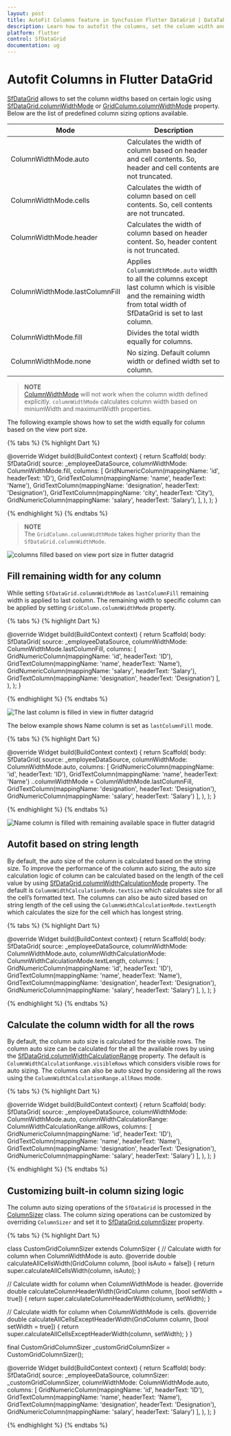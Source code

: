 ```yaml
---
layout: post
title: AutoFit Columns feature in Syncfusion Flutter DataGrid | DataTable
description: Learn how to autofit the columns, set the column width and column width customization in Syncfusion Flutter DataGrid.
platform: flutter
control: SfDataGrid
documentation: ug
---
```


# Autofit Columns in Flutter DataGrid

[SfDataGrid](https://pub.dev/documentation/syncfusion_flutter_datagrid/latest/datagrid/SfDataGrid-class.html) allows to set the column widths based on certain logic using [SfDataGrid.columnWidthMode](https://pub.dev/documentation/syncfusion_flutter_datagrid/latest/datagrid/SfDataGrid/columnWidthMode.html) or [GridColumn.columnWidthMode](https://pub.dev/documentation/syncfusion_flutter_datagrid/latest/datagrid/GridColumn/columnWidthMode.html) property. Below are the list of predefined column sizing options available.

| Mode                      | Description                                         |
|---------------------------|-----------------------------------------------------|
| ColumnWidthMode.auto      | Calculates the width of column based on header and cell contents. So, header and cell contents are not truncated.|
| ColumnWidthMode.cells     | Calculates the width of column based on cell contents. So, cell contents are not truncated. |
| ColumnWidthMode.header    | Calculates the width of column based on header content. So, header content is not truncated. |
| ColumnWidthMode.lastColumnFill | Applies `ColumnWidthMode.auto` width to all the columns except last column which is visible and the remaining width from total width of SfDataGrid is set to last column. |
| ColumnWidthMode.fill      | Divides the total width equally for columns.         |
| ColumnWidthMode.none      | No sizing. Default column width or defined width set to column. |

> **NOTE**  
    [ColumnWidthMode](https://pub.dev/documentation/syncfusion_flutter_datagrid/latest/datagrid/ColumnWidthMode-class.html) will not work when the column width defined explicitly. `columnWidthMode` calculates column width based on miniumWidth and maximumWidth properties.

The following example shows how to set the width equally for column based on the view port size.

{% tabs %}
{% highlight Dart %} 

@override
Widget build(BuildContext context) {
  return Scaffold(
    body: SfDataGrid(
      source: _employeeDataSource,
      columnWidthMode: ColumnWidthMode.fill,
      columns: [
        GridNumericColumn(mappingName: 'id', headerText: 'ID'),
        GridTextColumn(mappingName: 'name', headerText: 'Name'),
        GridTextColumn(mappingName: 'designation', headerText: 'Designation'),
        GridTextColumn(mappingName: 'city', headerText: 'City'),
        GridNumericColumn(mappingName: 'salary', headerText: 'Salary'),
      ],
    ),
  );
}

{% endhighlight %}
{% endtabs %}

> **NOTE**  
    The `GridColumn.columnWidthMode` takes higher priority than the `SfDataGrid.columnWidthMode`.

![columns filled based on view port size in flutter datagrid](images/autofit-columns/flutter-datagrid-fill-columns.png)

## Fill remaining width for any column

While setting `SfDataGrid.columnWidthMode` as `lastColumnFill` remaining width is applied to last column. The remaining width to specific column can be applied by setting `GridColumn.columnWidthMode` property.

{% tabs %}
{% highlight Dart %} 

@override
Widget build(BuildContext context) {
  return Scaffold(
    body: SfDataGrid(
      source: _employeeDataSource,
      columnWidthMode: ColumnWidthMode.lastColumnFill,
      columns: [
        GridNumericColumn(mappingName: 'id', headerText: 'ID'),
        GridTextColumn(mappingName: 'name', headerText: 'Name'),
        GridNumericColumn(mappingName: 'salary', headerText: 'Salary'),
        GridTextColumn(mappingName: 'designation', headerText: 'Designation')
      ],
    ),
  );
}

{% endhighlight %}
{% endtabs %}

![The last column is filled in view in flutter datagrid](images/autofit-columns/flutter-datagrid-fill-lastcolumn.png)

The below example shows Name column is set as `lastColumnFill` mode.

{% tabs %}
{% highlight Dart %} 
 
@override
Widget build(BuildContext context) {
  return Scaffold(
    body: SfDataGrid(
      source: _employeeDataSource,
      columnWidthMode: ColumnWidthMode.auto,
      columns: [
        GridNumericColumn(mappingName: 'id', headerText: 'ID'),
        GridTextColumn(mappingName: 'name', headerText: 'Name')
          ..columnWidthMode = ColumnWidthMode.lastColumnFill,
        GridTextColumn(mappingName: 'designation', headerText: 'Designation'),
        GridNumericColumn(mappingName: 'salary', headerText: 'Salary')
      ],
    ),
  );
}

{% endhighlight %}
{% endtabs %}

![Name column is filled with remaining available space in flutter datagrid](images/autofit-columns/flutter-datagrid-fill-anycolumn.png)

## Autofit based on string length

By default, the auto size of the column is calculated based on the string size. To improve the performance of the column auto sizing, the auto size calculation logic of column can be calculated based on the length of the cell value by using [SfDataGrid.columnWidthCalculationMode](https://pub.dev/documentation/syncfusion_flutter_datagrid/latest/datagrid/SfDataGrid/columnWidthCalculationMode.html) property.
The default is `ColumnWidthCalculationMode.textSize` which calculates size for all the cell’s formatted text. The columns can also be auto sized based on string length of the cell using the `ColumnWidthCalculationMode.textLength` which calculates the size for the cell which has longest string.

{% tabs %}
{% highlight Dart %} 

@override
Widget build(BuildContext context) {
  return Scaffold(
    body: SfDataGrid(
      source: _employeeDataSource,
      columnWidthMode: ColumnWidthMode.auto,
      columnWidthCalculationMode: ColumnWidthCalculationMode.textLength,
      columns: [
        GridNumericColumn(mappingName: 'id', headerText: 'ID'),
        GridTextColumn(mappingName: 'name', headerText: 'Name'),
        GridTextColumn(mappingName: 'designation', headerText: 'Designation'),
        GridNumericColumn(mappingName: 'salary', headerText: 'Salary')
      ],
    ),
  );
}

{% endhighlight %}
{% endtabs %}

## Calculate the column width for all the rows

By default, the column auto size is calculated for the visible rows. The column auto size can be calculated for the all the available rows by using the [SfDataGrid.columnWidthCalculationRange](https://pub.dev/documentation/syncfusion_flutter_datagrid/latest/datagrid/SfDataGrid/columnWidthCalculationRange.html) property.
The default is `ColumnWidthCalculationRange.visibleRows` which considers visible rows for auto sizing. The columns can also be auto sized by considering all the rows using the `ColumnWidthCalculationRange.allRows` mode.

{% tabs %}
{% highlight Dart %} 
 
@override
Widget build(BuildContext context) {
  return Scaffold(
    body: SfDataGrid(
      source: _employeeDataSource,
      columnWidthMode: ColumnWidthMode.auto,
      columnWidthCalculationRange: ColumnWidthCalculationRange.allRows,
      columns: [
        GridNumericColumn(mappingName: 'id', headerText: 'ID'),
        GridTextColumn(mappingName: 'name', headerText: 'Name'),
        GridTextColumn(mappingName: 'designation', headerText: 'Designation'),
        GridNumericColumn(mappingName: 'salary', headerText: 'Salary')
      ],
    ),
  );
}

{% endhighlight %}
{% endtabs %}

## Customizing built-in column sizing logic

The column auto sizing operations of the `SfDataGrid` is processed in the [ColumnSizer](https://pub.dev/documentation/syncfusion_flutter_datagrid/latest/datagrid/ColumnSizer-class.html) class. The column sizing operations can be customized by overriding `ColumnSizer` and set it to [SfDataGrid.columnSizer](https://pub.dev/documentation/syncfusion_flutter_datagrid/latest/datagrid/SfDataGrid/columnSizer.html) property.

{% tabs %}
{% highlight Dart %} 
    
class CustomGridColumnSizer extends ColumnSizer {
  // Calculate width for column when ColumnWidthMode is auto.
  @override
  double calculateAllCellsWidth(GridColumn column, [bool isAuto = false]) {
    return super.calculateAllCellsWidth(column, isAuto);
  }

  // Calculate width for column when ColumnWidthMode is header.
  @override
  double calculateColumnHeaderWidth(GridColumn column, [bool setWidth = true]) {
    return super.calculateColumnHeaderWidth(column, setWidth);
  }

  // Calculate width for column when ColumnWidthMode is cells.
  @override
  double calculateAllCellsExceptHeaderWidth(GridColumn column,
      [bool setWidth = true]) {
    return super.calculateAllCellsExceptHeaderWidth(column, setWidth);
  }
}

final CustomGridColumnSizer _customGridColumnSizer = CustomGridColumnSizer();
  
@override
Widget build(BuildContext context) {
  return Scaffold(
    body: SfDataGrid(
      source: _employeeDataSource,
      columnSizer: _customGridColumnSizer,
      columnWidthMode: ColumnWidthMode.auto,
      columns: [
        GridNumericColumn(mappingName: 'id', headerText: 'ID'),
        GridTextColumn(mappingName: 'name', headerText: 'Name'),
        GridTextColumn(mappingName: 'designation', headerText: 'Designation'),
        GridNumericColumn(mappingName: 'salary', headerText: 'Salary')
      ],
    ),
  );
}

{% endhighlight %}
{% endtabs %}